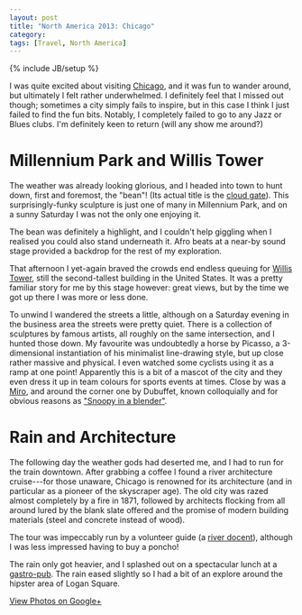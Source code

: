 ```yaml
---
layout: post
title: "North America 2013: Chicago"
category: 
tags: [Travel, North America]
---
```

{% include JB/setup %}

I was quite excited about visiting
[Chicago](http://www.youtube.com/watch?v=yEtzKjTzmcM), and it was fun
to wander around, but ultimately I felt rather underwhelmed.  I
definitely feel that I missed out though; sometimes a city simply
fails to inspire, but in this case I think I just failed to find the
fun bits.  Notably, I completely failed to go to any Jazz or Blues
clubs.  I'm definitely keen to return (will any show me around?)

# Millennium Park and Willis Tower

The weather was already looking glorious, and I headed into town to
hunt down, first and foremost, the "bean"!  (Its actual title is the
[cloud gate](http://en.wikipedia.org/wiki/Cloud_Gate)).  This
surprisingly-funky sculpture is just one of many in Millennium Park,
and on a sunny Saturday I was not the only one enjoying it.

The bean was definitely a highlight, and I couldn't help giggling when
I realised you could also stand underneath it.  Afro beats at a
near-by sound stage provided a backdrop for the rest of my
exploration.

That afternoon I yet-again braved the crowds end endless queuing for
[Willis Tower](http://en.wikipedia.org/wiki/Willis_Tower), still the
second-tallest building in the United States.  It was a pretty
familiar story for me by this stage however: great views, but by the
time we got up there I was more or less done.

To unwind I wandered the streets a little, although on a Saturday
evening in the business area the streets were pretty quiet.  There is
a collection of sculptures by famous artists, all roughly on the same
intersection, and I hunted those down.  My favourite was undoubtedly a
horse by Picasso, a 3-dimensional instantiation of his minimalist
line-drawing style, but up close rather massive and physical.  I even
watched some cyclists using it as a ramp at one point!  Apparently
this is a bit of a mascot of the city and they even dress it up in
team colours for sports events at times.  Close by was a
[Miro](http://en.wikipedia.org/wiki/Mir%C3%B3%27s_Chicago), and around
the corner one by Dubuffet, known colloquially and for obvious reasons
as
["Snoopy in a blender"](http://en.wikipedia.org/wiki/Monument_with_Standing_Beast).

# Rain and Architecture

The following day the weather gods had deserted me, and I had to run
for the train downtown.  After grabbing a coffee I found a river
architecture cruise---for those unaware, Chicago is renowned for its
architecture (and in particular as a pioneer of the skyscraper age).
The old city was razed almost completely by a fire in 1871, followed
by architects flocking from all around lured by the blank slate
offered and the promise of modern building materials (steel and
concrete instead of wood).

The tour was impeccably run by a volunteer guide (a
[river docent](http://www.architecture.org/)), although I was less
impressed having to buy a poncho!

The rain only got heavier, and I splashed out on a spectacular lunch
at a [gastro-pub](http://thepurplepigchicago.com/).  The rain eased
slightly so I had a bit of an explore around the hipster area of Logan
Square.

<div data-album="5923705370926258113" class="gallery"><a href="https://plus.google.com/photos/110262280296887306226/albums/5923705370926258113">View Photos on Google+</a></div>


